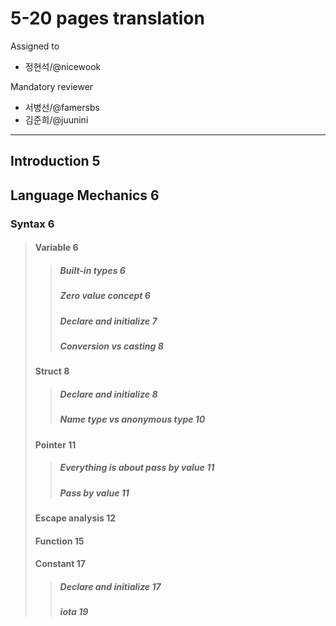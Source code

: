 # 5-20 pages translation

Assigned to

- 정현석/@nicewook

Mandatory reviewer

- 서병선/@famersbs
- 김준희/@juunini

---

## Introduction 5

## Language Mechanics 6

### Syntax 6

> #### Variable 6
>
> > ##### Built-in types 6
> >
> > ##### Zero value concept 6
> >
> > ##### Declare and initialize 7
> >
> > ##### Conversion vs casting 8
>
> #### Struct 8
>
> > ##### Declare and initialize 8
> >
> > ##### Name type vs anonymous type 10
>
> #### Pointer 11
>
> > ##### Everything is about pass by value 11
> >
> > ##### Pass by value 11
>
> #### Escape analysis 12
>
> #### Function 15
>
> #### Constant 17
>
> > ##### Declare and initialize 17
> >
> > ##### iota 19
